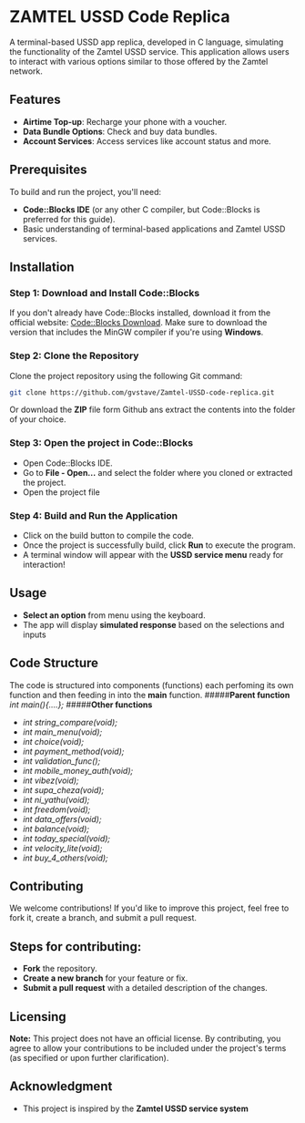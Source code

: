 # ZAMTEL USSD Code Replica

A terminal-based USSD app replica, developed in C language, simulating the functionality of the Zamtel USSD service. This application allows users to interact with various options similar to those offered by the Zamtel network.

## Features

- **Airtime Top-up**: Recharge your phone with a voucher.
- **Data Bundle Options**: Check and buy data bundles.
- **Account Services**: Access services like account status and more.

## Prerequisites

To build and run the project, you'll need:

- **Code::Blocks IDE** (or any other C compiler, but Code::Blocks is preferred for this guide).
- Basic understanding of terminal-based applications and Zamtel USSD services.

## Installation

### Step 1: Download and Install Code::Blocks
If you don't already have Code::Blocks installed, download it from the official website: [Code::Blocks Download](https://www.codeblocks.org/downloads/binaries/#imagesoslinux48pnglogo-linux-32-and-64-bit). Make sure to download the version that includes the MinGW compiler if you're using **Windows**.

### Step 2: Clone the Repository
Clone the project repository using the following Git command:

```bash
git clone https://github.com/gvstave/Zamtel-USSD-code-replica.git
```
Or download the **ZIP** file form Github ans extract the contents into the folder of your choice.

### Step 3: Open the project in Code::Blocks
- Open Code::Blocks IDE.
- Go to **File - Open...** and select the folder where you cloned or extracted the project.
- Open the project file
### Step 4: **Build** and Run the Application
- Click on the build button to compile the code.
- Once the project is successfully build, click **Run** to execute the program.
- A terminal window will appear with the **USSD service menu** ready for interaction!

## Usage
- **Select an option** from menu using the keyboard.
- The app will display **simulated response** based on the selections and inputs

## Code Structure
The code is structured into components (functions) each perfoming its own function and then feeding in into the **main** function.
#####**Parent function**
*int main(){....};*
#####**Other functions**
- *int string_compare(void);*
- *int main_menu(void);*
- *int choice(void);*
- *int payment_method(void);*
- *int validation_func();*
- *int mobile_money_auth(void);*
- *int vibez(void);*
- *int supa_cheza(void);*
- *int ni_yathu(void);*
- *int freedom(void);*
- *int data_offers(void);*
- *int balance(void);*
- *int today_special(void);*
- *int velocity_lite(void);*
- *int buy_4_others(void);*

## Contributing

We welcome contributions! If you'd like to improve this project, feel free to fork it, create a branch, and submit a pull request.
## Steps for contributing:
- **Fork** the repository.
- **Create a new branch** for your feature or fix.
- **Submit a pull request** with a detailed description of the changes.

## Licensing

**Note:** This project does not have an official license. By contributing, you agree to allow your contributions to be included under the project's terms (as specified or upon further clarification).

## Acknowledgment
- This project is inspired by the **Zamtel USSD service system**
